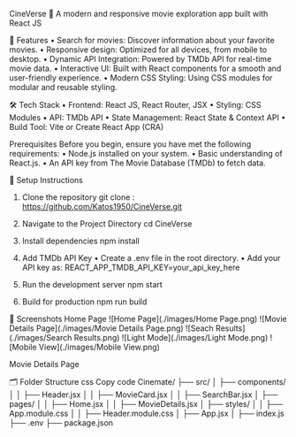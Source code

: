 CineVerse 🎥
A modern and responsive movie exploration app built with React JS

🚀 Features
    •	Search for movies: Discover information about your favorite movies.
    •	Responsive design: Optimized for all devices, from mobile to desktop.
    •	Dynamic API Integration: Powered by TMDb API for real-time movie data.
    •	Interactive UI: Built with React components for a smooth and user-friendly experience.
    •	Modern CSS Styling: Using CSS modules for modular and reusable styling.

🛠️ Tech Stack
    •	Frontend: React JS, React Router, JSX
    •	Styling: CSS Modules
    •	API: TMDb API
    •	State Management: React State & Context API
    •	Build Tool: Vite or Create React App (CRA)

Prerequisites
Before you begin, ensure you have met the following requirements:
    •	Node.js installed on your system.
    •	Basic understanding of React.js.
    •	An API key from The Movie Database (TMDb) to fetch data.


🔧 Setup Instructions
1. Clone the repository
    git clone : https://github.com/Katos1950/CineVerse.git

2. Navigate to the Project Directory
    cd CineVerse

3. Install dependencies
    npm install

4. Add TMDb API Key
    •	Create a .env file in the root directory.
    •	Add your API key as:
        REACT_APP_TMDB_API_KEY=your_api_key_here

5. Run the development server
    npm start

6. Build for production
    npm run build

📸 Screenshots
Home Page
![Home Page](./images/Home Page.png)
![Movie Details Page](./images/Movie Details Page.png)
![Seach Results](./images/Search Results.png)
![Light Mode](./images/Light Mode.png)
![Mobile View](./images/Mobile View.png)


Movie Details Page

🗂️ Folder Structure
css
Copy code
Cinemate/
├── src/
│   ├── components/
│   │   ├── Header.jsx
│   │   ├── MovieCard.jsx
│   │   ├── SearchBar.jsx
│   ├── pages/
│   │   ├── Home.jsx
│   │   ├── MovieDetails.jsx
│   ├── styles/
│   │   ├── App.module.css
│   │   ├── Header.module.css
│   ├── App.jsx
│   ├── index.js
├── .env
├── package.json



